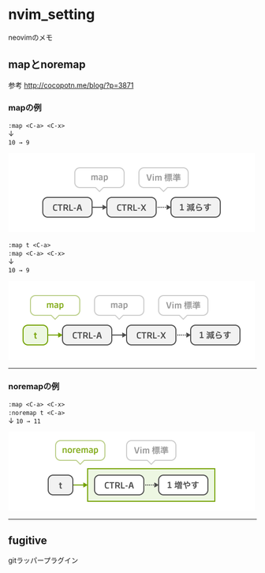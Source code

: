 # nvim_setting

neovimのメモ


## mapとnoremap

参考
<http://cocopotn.me/blog/?p=3871>


### mapの例
`:map <C-a> <C-x>`  
↓  
`10 → 9`

![alt text](https://raw.githubusercontent.com/Snhgo/img/master/nvim/map_ax.png)


`:map t <C-a>`  
`:map <C-a> <C-x>`  
↓  
`10 → 9`

![alt text](https://raw.githubusercontent.com/Snhgo/img/master/nvim/map_tax.png)

---

### noremapの例
`:map <C-a> <C-x>`  
`:noremap t <C-a>`  
↓
`10 → 11`

![alt text](https://raw.githubusercontent.com/Snhgo/img/master/nvim/noremap_ta.png)

---





## fugitive
gitラッパープラグイン
